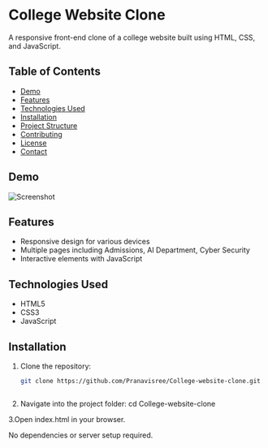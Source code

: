 # College Website Clone

A responsive front-end clone of a college website built using HTML, CSS, and JavaScript.

## Table of Contents

- [Demo](#demo)
- [Features](#features)
- [Technologies Used](#technologies-used)
- [Installation](#installation)
- [Project Structure](#project-structure)
- [Contributing](#contributing)
- [License](#license)
- [Contact](#contact)

## Demo

![Screenshot](path-to-screenshot.png)

## Features

- Responsive design for various devices
- Multiple pages including Admissions, AI Department, Cyber Security
- Interactive elements with JavaScript

## Technologies Used

- HTML5
- CSS3
- JavaScript

## Installation

1. Clone the repository:
   ```bash
   git clone https://github.com/Pranavisree/College-website-clone.git



2. Navigate into the project folder:
 cd College-website-clone

3.Open index.html in your browser.

No dependencies or server setup required.

